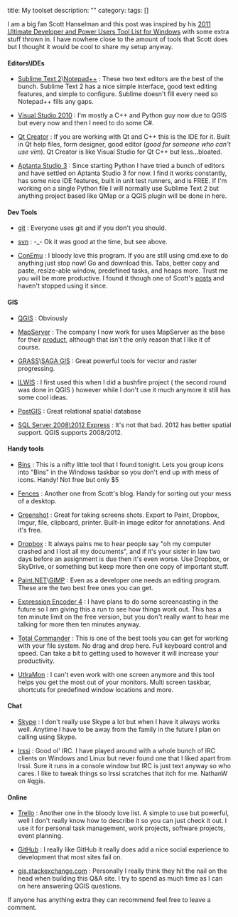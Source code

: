 title: My toolset
description: ""
category: 
tags: []



I am a big fan Scott Hanselman and this post was inspired by his [2011 Ultimate Developer and Power Users Tool List for Windows](http://www.hanselman.com/blog/ScottHanselmans2011UltimateDeveloperAndPowerUsersToolListForWindows.aspx) with some extra stuff thrown in.  I have nowhere close to the amount of tools that Scott does but I thought it would be cool to share my setup anyway.

#### Editors\IDEs

[Sublime]: http://www.sublimetext.com/2
[Notepad]: http://notepad-plus-plus.org/
[VS]: http://msdn.microsoft.com/en-au/library/dd831853(v=vs.100).aspx
[QT]: http://qt-project.org/downloads
[AP]: http://www.aptana.com/products/

- [Sublime Text 2][Sublime]\\[Notepad++][Notepad] : These two text editors are the best of the bunch.  Sublime Text 2 has a nice simple interface, good text editing features, and simple to configure. Sublime doesn't fill every need so Notepad++ fills any gaps.

- [Visual Studio 2010][VS] : I'm mostly a C++ and Python guy now due to QGIS but every now and then I need to do some C#.

- [Qt Creator][QT] : If you are working with Qt and C++ this is the IDE for it.  Built in Qt help files, form designer, good editor (*good for someone who can't use vim*).  Qt Creator is like Visual Studio for Qt C++ but less...bloated.

- [Aptanta Studio 3][AP] : Since starting Python I have tried a bunch of editors and have settled on Aptanta Studio 3 for now.  I find it works constantly, has some nice IDE features, built in unit test runners, and is FREE. If I'm working on a single Python file I will normally use Sublime Text 2 but anything project based like QMap or a QGIS plugin will be done in here.

#### Dev Tools

[git]: http://git-scm.com/
[svn]: http://subversion.tigris.org/
[Con]: https://code.google.com/p/conemu-maximus5/

- [git][git] : Everyone uses git and if you don't you should.

- [svn][svn] : -_- Ok it was good at the time, but see above.

- [ConEmu][Con] : I bloody love this program.  If you are still using cmd.exe to do anything just stop now! Go and download this. Tabs, better copy and paste, resize-able window, predefined tasks, and heaps more. Trust me you will be more productive. I found it though one of Scott's [posts](http://www.hanselman.com/blog/ConEmuTheWindowsTerminalConsolePromptWeveBeenWaitingFor.aspx) and haven't stopped using it since.



#### GIS

[QGIS]: http://www.qgis.org/
[MS]: http://mapserver.org/
[GRASS]: http://grass.osgeo.org/
[SAGA]: http://www.saga-gis.org/
[IL]: http://52north.org/communities/ilwis
[PG]: http://postgis.net/
[2008]: http://www.microsoft.com/en-au/download/details.aspx?id=1695
[intramaps]: http://www.mapsolutions.com.au/intramaps.aspx

- [QGIS][QGIS] : Obviously

- [MapServer][MS] : The company I now work for uses MapServer as the base for their [product][intramaps], although that isn't the only reason that I like it of course.

- [GRASS][GRASS]\\[SAGA GIS][SAGA] : Great powerful tools for vector and raster progressing.

- [ILWIS][IL] : I first used this when I did a bushfire project ( the second round was done in QGIS ) however while I don't use it much anymore it still has some cool ideas.

- [PostGIS][PG] : Great relational spatial database

- [SQL Server 2008\\2012 Express][2008] : It's not that bad. 2012 has better spatial support. QGIS supports 2008/2012.

#### Handy tools

[Bins]: http://www.1upindustries.com/bins/
[Fences]: http://www.stardock.com/products/fences/
[Green]: http://getgreenshot.org/
[Drop]: https://www.dropbox.com/
[Paint]: http://getpaint.net/
[GIMP]: http://www.gimp.org/
[EE4]: http://www.microsoft.com/en-au/download/details.aspx?id=18974
[TC]: http://www.ghisler.com/
[Ultra]: http://www.realtimesoft.com/ultramon/
[Skype]: http://www.skype.com/en/
[IRC]: http://www.irssi.org/

- [Bins][Bins] : This is a nifty little tool that I found tonight.  Lets you group icons into "Bins" in the Windows taskbar so you don't end up with mess of icons.  Handy!  Not free but only $5

- [Fences][Fences] : Another one from Scott's blog.  Handy for sorting out your mess of a desktop.

- [Greenshot][Green] : Great for taking screens shots. Export to Paint, Dropbox, Imgur, file, clipboard, printer. Built-in image editor for annotations. And it's free.

- [Dropbox][Drop] : It always pains me to hear people say "oh my computer crashed and I lost all my documents", and if it's your sister in law two days before an assignment is due then it's even worse. Use Dropbox, or SkyDrive, or something but keep more then one copy of important stuff. 

- [Paint.NET][Paint]\\[GIMP][GIMP] : Even as a developer one needs an editing program.  These are the two best free ones you can get.

- [Expression Encoder 4][EE4] : I have plans to do some screencasting in the future so I am giving this a run to see how things work out. This has a ten minute limit on the free version, but you don't really want to hear me talking for more then ten minutes anyway. 

- [Total Commander][TC] : This is one of the best tools you can get for working with your file system. No drag and drop here. Full keyboard control and speed. Can take a bit to getting used to however it will increase your productivity. 

- [UtlraMon][Ultra] : I can't even work with one screen anymore and this tool helps you get the most out of your monitors. Multi screen taskbar, shortcuts for predefined window locations and more. 

#### Chat

- [Skype][Skype] : I don't really use Skype a lot but when I have it always works well. Anytime I have to be away from the family in the future I plan on calling using Skype.

- [Irssi][IRC] : Good ol' IRC. I have played around with a whole bunch of IRC clients on Windows and Linux but never found one that I liked apart from Irssi.  Sure it runs in a console window but IRC is just text anyway so who cares. I like to tweak things so Irssi scratches that itch for me. NathanW on #qgis.

#### Online

[Trello]: https://trello.com/
[github]: https://github.com/
[gis]: gis.stackexchange.com

- [Trello][Trello] : Another one in the bloody love list.  A simple to use but powerful, well I don't really know how to describe it so you can just check it out.  I use it for personal task management, work projects, software projects, event planning. 

- [GitHub][github] : I really like GitHub it really does add a nice social experience to development that most sites fail on.

- [gis.stackexchange.com][gis] : Personally I really think they hit the nail on the head when building this Q&A site. I try to spend as much time as I can on here answering QGIS questions.

If anyone has anything extra they can recommend feel free to leave a comment. 

